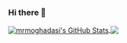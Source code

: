 ### Hi there 👋


<a href="https://www.linkedin.com/in/mohamad-reza-moghadasi-5755b959/">
  <img align="center" src="https://github-readme-stats.vercel.app/api?username=srkaviani&show_icons=true&line_height=33&count_private=true&theme=dark" alt="mrmoghadasi's GitHub Stats" />
</a>

<a href="https://www.linkedin.com/in/mohamad-reza-moghadasi-5755b959/">
  <img align="center" src="https://github-readme-stats.vercel.app/api/top-langs/?username=mrmoghadasi&exclude_repo=49rc1,vte-290,r6p2&hide=javascript,html&langs_count=4&theme=dark" />
</a>

